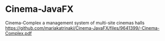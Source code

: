 # Cinema-JavaFX
Cinema-Complex  a management system of multi-site cinemas halls
<br>
https://github.com/mariakatrinaki/Cinema-JavaFX/files/9641399/-Cinema-Complex.pdf
